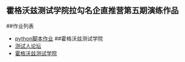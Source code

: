 ## 霍格沃兹测试学院拉勾名企直推营第五期演练作品
##作业列表
- [python脚本作业](/test_python/demo.py)
##霍格沃兹测试学院
- [测试人论坛](https://ceshiren.com)
- [霍格沃兹测试学院](https://sting-studio.com)